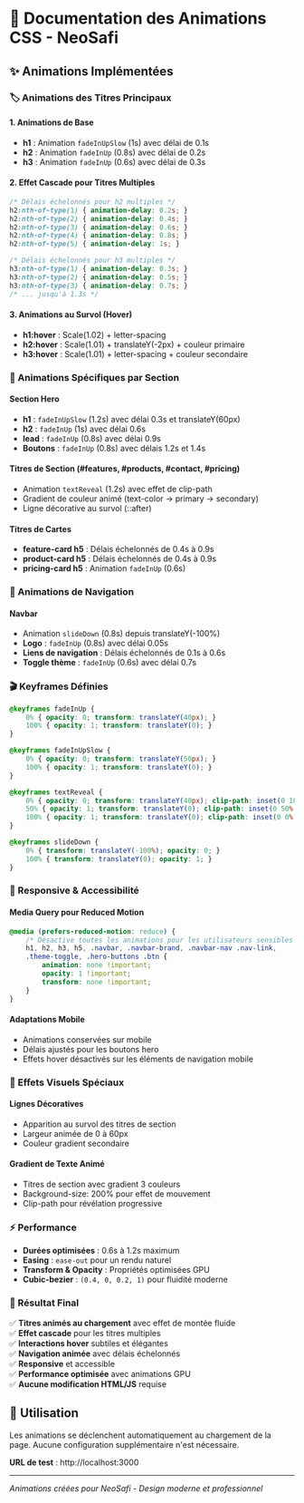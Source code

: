 # 🎨 Documentation des Animations CSS - NeoSafi

## ✨ Animations Implémentées

### 🏷️ Animations des Titres Principaux

#### 1. **Animations de Base**
- **h1** : Animation `fadeInUpSlow` (1s) avec délai de 0.1s
- **h2** : Animation `fadeInUp` (0.8s) avec délai de 0.2s  
- **h3** : Animation `fadeInUp` (0.6s) avec délai de 0.3s

#### 2. **Effet Cascade pour Titres Multiples**
```css
/* Délais échelonnés pour h2 multiples */
h2:nth-of-type(1) { animation-delay: 0.2s; }
h2:nth-of-type(2) { animation-delay: 0.4s; }
h2:nth-of-type(3) { animation-delay: 0.6s; }
h2:nth-of-type(4) { animation-delay: 0.8s; }
h2:nth-of-type(5) { animation-delay: 1s; }

/* Délais échelonnés pour h3 multiples */
h3:nth-of-type(1) { animation-delay: 0.3s; }
h3:nth-of-type(2) { animation-delay: 0.5s; }
h3:nth-of-type(3) { animation-delay: 0.7s; }
/* ... jusqu'à 1.3s */
```

#### 3. **Animations au Survol (Hover)**
- **h1:hover** : Scale(1.02) + letter-spacing
- **h2:hover** : Scale(1.01) + translateY(-2px) + couleur primaire
- **h3:hover** : Scale(1.01) + letter-spacing + couleur secondaire

### 🎯 Animations Spécifiques par Section

#### **Section Hero**
- **h1** : `fadeInUpSlow` (1.2s) avec délai 0.3s et translateY(60px)
- **h2** : `fadeInUp` (1s) avec délai 0.6s
- **lead** : `fadeInUp` (0.8s) avec délai 0.9s
- **Boutons** : `fadeInUp` (0.8s) avec délais 1.2s et 1.4s

#### **Titres de Section (#features, #products, #contact, #pricing)**
- Animation `textReveal` (1.2s) avec effet de clip-path
- Gradient de couleur animé (text-color → primary → secondary)
- Ligne décorative au survol (::after)

#### **Titres de Cartes**
- **feature-card h5** : Délais échelonnés de 0.4s à 0.9s
- **product-card h5** : Délais échelonnés de 0.4s à 0.9s
- **pricing-card h5** : Animation `fadeInUp` (0.6s)

### 🧭 Animations de Navigation

#### **Navbar**
- Animation `slideDown` (0.8s) depuis translateY(-100%)
- **Logo** : `fadeInUp` (0.8s) avec délai 0.05s
- **Liens de navigation** : Délais échelonnés de 0.1s à 0.6s
- **Toggle thème** : `fadeInUp` (0.6s) avec délai 0.7s

### 🎬 Keyframes Définies

```css
@keyframes fadeInUp {
    0% { opacity: 0; transform: translateY(40px); }
    100% { opacity: 1; transform: translateY(0); }
}

@keyframes fadeInUpSlow {
    0% { opacity: 0; transform: translateY(50px); }
    100% { opacity: 1; transform: translateY(0); }
}

@keyframes textReveal {
    0% { opacity: 0; transform: translateY(40px); clip-path: inset(0 100% 0 0); }
    50% { opacity: 1; transform: translateY(0); clip-path: inset(0 50% 0 0); }
    100% { opacity: 1; transform: translateY(0); clip-path: inset(0 0% 0 0); }
}

@keyframes slideDown {
    0% { transform: translateY(-100%); opacity: 0; }
    100% { transform: translateY(0); opacity: 1; }
}
```

### 📱 Responsive & Accessibilité

#### **Media Query pour Reduced Motion**
```css
@media (prefers-reduced-motion: reduce) {
    /* Désactive toutes les animations pour les utilisateurs sensibles */
    h1, h2, h3, h5, .navbar, .navbar-brand, .navbar-nav .nav-link, 
    .theme-toggle, .hero-buttons .btn {
        animation: none !important;
        opacity: 1 !important;
        transform: none !important;
    }
}
```

#### **Adaptations Mobile**
- Animations conservées sur mobile
- Délais ajustés pour les boutons hero
- Effets hover désactivés sur les éléments de navigation mobile

### 🎨 Effets Visuels Spéciaux

#### **Lignes Décoratives**
- Apparition au survol des titres de section
- Largeur animée de 0 à 60px
- Couleur gradient secondaire

#### **Gradient de Texte Animé**
- Titres de section avec gradient 3 couleurs
- Background-size: 200% pour effet de mouvement
- Clip-path pour révélation progressive

### ⚡ Performance

- **Durées optimisées** : 0.6s à 1.2s maximum
- **Easing** : `ease-out` pour un rendu naturel
- **Transform & Opacity** : Propriétés optimisées GPU
- **Cubic-bezier** : `(0.4, 0, 0.2, 1)` pour fluidité moderne

### 🎯 Résultat Final

✅ **Titres animés au chargement** avec effet de montée fluide  
✅ **Effet cascade** pour les titres multiples  
✅ **Interactions hover** subtiles et élégantes  
✅ **Navigation animée** avec délais échelonnés  
✅ **Responsive** et accessible  
✅ **Performance optimisée** avec animations GPU  
✅ **Aucune modification HTML/JS** requise  

## 🚀 Utilisation

Les animations se déclenchent automatiquement au chargement de la page. Aucune configuration supplémentaire n'est nécessaire.

**URL de test** : http://localhost:3000

---
*Animations créées pour NeoSafi - Design moderne et professionnel*